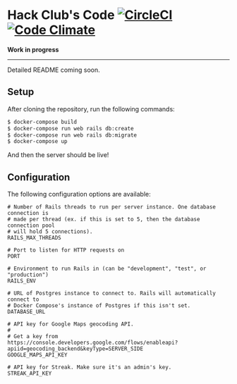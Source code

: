 # Hack Club's Code [![CircleCI](https://circleci.com/gh/hackclub/code.svg?style=shield)](https://circleci.com/gh/hackclub/code) [![Code Climate](https://codeclimate.com/github/hackclub/code/badges/gpa.svg)](https://codeclimate.com/github/hackclub/code)

**Work in progress**

---

Detailed README coming soon.

## Setup

After cloning the repository, run the following commands:

```sh
$ docker-compose build
$ docker-compose run web rails db:create
$ docker-compose run web rails db:migrate
$ docker-compose up
```

And then the server should be live!

## Configuration

The following configuration options are available:

```
# Number of Rails threads to run per server instance. One database connection is
# made per thread (ex. if this is set to 5, then the database connection pool
# will hold 5 connections).
RAILS_MAX_THREADS

# Port to listen for HTTP requests on
PORT

# Environment to run Rails in (can be "development", "test", or "production")
RAILS_ENV

# URL of Postgres instance to connect to. Rails will automatically connect to
# Docker Compose's instance of Postgres if this isn't set.
DATABASE_URL

# API key for Google Maps geocoding API.
#
# Get a key from https://console.developers.google.com/flows/enableapi?apiid=geocoding_backend&keyType=SERVER_SIDE
GOOGLE_MAPS_API_KEY

# API key for Streak. Make sure it's an admin's key.
STREAK_API_KEY
```
